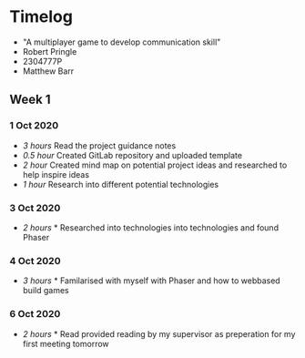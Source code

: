 # Timelog

* "A multiplayer game to develop communication skill"
* Robert Pringle
* 2304777P
* Matthew Barr

## Week 1

### 1 Oct 2020

* *3 hours* Read the project guidance notes
* *0.5 hour* Created GitLab repository and uploaded template
* *2 hour* Created mind map on potential project ideas and researched to help inspire ideas
* *1 hour* Research into different potential technologies 


### 3 Oct 2020

* *2 hours* * Researched into technologies into technologies and found Phaser

### 4 Oct 2020

* *3 hours* * Familarised with myself with Phaser and how to webbased build games

### 6 Oct 2020

* *2 hours* * Read provided reading by my supervisor as preperation for my first meeting tomorrow
